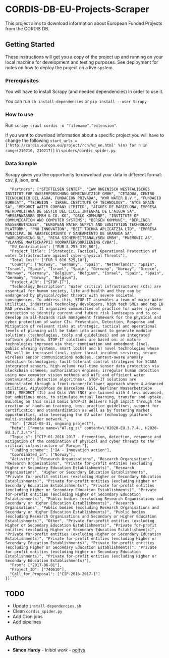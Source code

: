 # CORDIS-DB-EU-Projects-Scraper

This project aims to download information about European Funded Projects from the CORDIS DB.

## Getting Started

These instructions will get you a copy of the project up and running on your local machine for development and testing purposes. See deployment for notes on how to deploy the project on a live system.

### Prerequisites

You will have to install Scrapy (and needed dependencies) in order to use it.

You can run ```sh install-dependencies``` or ```pip install --user Scrapy```

### How to use

Run ```scrapy crawl cordis -o "filename"."extension"```.

If you want to download information about a specific project you will have to change the following ```start_urls = ['http://cordis.europa.eu/project/rcn/%d_en.html' %(n) for n in range(210216, 210217)]``` in ```spiders/cordis_spider.py```.

### Data Sample

Scrapy gives you the opportunity to download your data in different format: csv, jl, json, xml.

```[{
  "Partners": ["STIFTELSEN SINTEF", "IWW RHEINISCH WESTFALISCHES INSTITUT FUR WASSERFORSCHUNG GEMEINNUTZIGE GMBH", "CETAQUA, CENTRO TECNOLOGICO DEL AGUA, FUNDACION PRIVADA", "KWR WATER B.V.", "FUNDACIO EURECAT", "TECHNION - ISRAEL INSTITUTE OF TECHNOLOGY", "ATOS SPAIN SA", "MEKOROT WATER COMPANY LIMITED", "AIGUES DE BARCELONA, EMPRESA METROPOLITANA DE GESTIO DEL CICLE INTEGRAL DE L'AIGUA SA", "HESSENWASSER GMBH & CO. KG", "OSLO KOMMUNE", "INSTITUTE OF COMMUNICATION AND COMPUTER SYSTEMS", "BERGEN KOMMUNE", "BERLINER WASSERBETRIEBE", "EUROPEAN WATER SUPPLY AND SANITATION TECHNOLOGY PLATFORM", "PNO INNOVATION", "BEIT TOCHNA APLICATZIA LTD", "EMPRESA MUNICIPAL DE ABASTECIMIENTO Y SANEAMIENTO DE GRANADA SA", "WORLDSENSING SL", "RISA SICHERHEITSANALYSEN GMBH", "MNEMONIC AS", "VLAAMSE MAATSCHAPPIJ VOORWATERVOORZIENING CVBA"],
  "EU_Contribution": ["EUR 8 255 319,50"],
  "Project_Title": ["Strategic, Tactical, Operational Protection of water Infrastructure against cyber-physical Threats"],
  "Total_Cost": ["EUR 9 616 525,18"],
  "Country": ["Norway", "Germany", "Spain", "Netherlands", "Spain", "Israel", "Spain", "Israel", "Spain", "Germany", "Norway", "Greece", "Norway", "Germany", "Belgium", "Belgium", "Israel", "Spain", "Spain", "Germany", "Norway", "Belgium"],
  "Project_ACR": ["STOP-IT"],
  "Technology_Description": "Water critical infrastructures (CIs) are essential for human society, life and health and they can be endangered by physical/cyber threats with severe societal consequences. To address this, STOP-IT assembles a team of major Water Utilities, industrial technology developers, high tech SMEs and top EU R&D providers. It organizes communities of practice for water systems protection to identify current and future risk landscapes and to co-develop an all-hazards risk management framework for the physical and cyber protection of water CIs. Prevention, Detection, Response and Mitigation of relevant risks at strategic, tactical and operational levels of planning will be taken into account to generate modular solutions (technologies, tools and guidelines) and an integrated software platform. STOP-IT solutions are based on: a) mature technologies improved via their combination and embedment (incl. public warning systems, smart locks) and b) novel technologies whose TRL will be increased (incl. cyber threat incident services, secure wireless sensor communications modules, context-aware anomaly detection technologies; fault-tolerant control strategies for SCADA integrated sensors, high-volume real-time sensor data protection via blockchain schemes; authorization engines; irregular human detection using new computer vision methods and WiFi and efficient water contamination detection algorithms). STOP-IT solutions are demonstrated through a front-runner/follower approach where 4 advanced utilities, Aig\u00fces de Barcelona (ES), Berliner Wasserbetriebe (DE), MEKOROT (IL) and Oslo VAV (NO) are twinned with 4 less advanced, but ambitious ones, to stimulate mutual learning, transfer and uptake. Building on this solid basis STOP-IT delivers high impact through the creation of hands-on training, best practice guidelines, support for certification and standardization as well as by fostering market opportunities, also leveraging the EU water technology platform's multi-stakeholder network.",
  "To": ["2021-05-31, ongoing project"],
  "Meta": ["<meta name=\"WT.cg_s\" content=\"H2020-EU.3.7.4., H2020-EU.3.7.2.\">"],
  "Topic_s": ["CIP-01-2016-2017 - Prevention, detection, response and mitigation of the combination of physical and cyber threats to the critical infrastructure of Europe."],
  "Funding_scheme": ["IA - Innovation action"],
  "Coordinated_in": ["Norway"],
  "Activity": ["Research Organisations", "Research Organisations", "Research Organisations", "Private for-profit entities (excluding Higher or Secondary Education Establishments)", "Research Organisations", "Higher or Secondary Education Establishments", "Private for-profit entities (excluding Higher or Secondary Education Establishments)", "Private for-profit entities (excluding Higher or Secondary Education Establishments)", "Private for-profit entities (excluding Higher or Secondary Education Establishments)", "Private for-profit entities (excluding Higher or Secondary Education Establishments)", "Public bodies (excluding Research Organisations and Secondary or Higher Education Establishments)", "Research Organisations", "Public bodies (excluding Research Organisations and Secondary or Higher Education Establishments)", "Public bodies (excluding Research Organisations and Secondary or Higher Education Establishments)", "Other", "Private for-profit entities (excluding Higher or Secondary Education Establishments)", "Private for-profit entities (excluding Higher or Secondary Education Establishments)", "Private for-profit entities (excluding Higher or Secondary Education Establishments)", "Private for-profit entities (excluding Higher or Secondary Education Establishments)", "Private for-profit entities (excluding Higher or Secondary Education Establishments)", "Private for-profit entities (excluding Higher or Secondary Education Establishments)", "Private for-profit entities (excluding Higher or Secondary Education Establishments)"],
  "From": ["2017-06-01"],
  "Project_ID": ["740610"],
  "Call_for_Proposal": ["CIP-2016-2017-1"]
}]```
```

## TODO

* Update ```install-dependencies.sh```
* Clean ```cordis_spider.py```
* Add Cron jobs
* Add pipelines

## Authors

* **Simon Hardy** - *Initial work* - [poltys](https://github.com/poltys)
